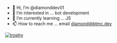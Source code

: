 - 👋 Hi, I’m @diamonddev01
- 👀 I’m interested in ... bot development
- 🌱 I’m currently learning ... JS
- 📫 How to reach me ... email diamond@btmc.dev

[![trophy](https://github-profile-trophy.vercel.app/?username=diamonddev01&theme=onestar&no-bg=true)](https://github.com/ryo-ma/github-profile-trophy)
